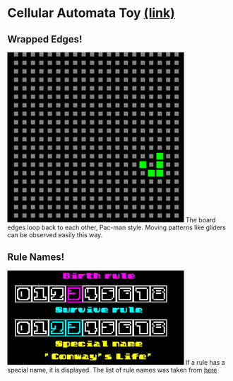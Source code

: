 # Cellular Automata Toy [(link)](http://samchristopherlee.com/cellular-automata-toy/)
## Wrapped Edges!
![](https://raw.githubusercontent.com/samclee/cellular-automata-toy/master/readme/wrapped-edges.gif)
The board edges loop back to each other, Pac-man style. Moving patterns like gliders can be observed easily this way.
## Rule Names!
![](https://raw.githubusercontent.com/samclee/cellular-automata-toy/master/readme/name-example.gif)
If a rule has a special name, it is displayed. The list of rule names was taken from [here](http://www.conwaylife.com/wiki/List_of_Life-like_cellular_automata)
